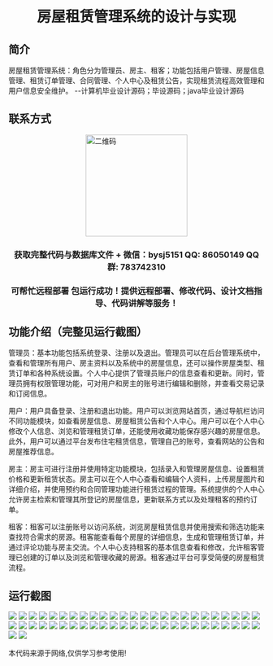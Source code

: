 <p><h1 align="center">房屋租赁管理系统的设计与实现</h1></p>

## 简介
房屋租赁管理系统：角色分为管理员、房主、租客；功能包括用户管理、房屋信息管理、租赁订单管理、合同管理、个人中心及租赁公告，实现租赁流程高效管理和用户信息安全维护。    --计算机毕业设计源码；毕设源码；java毕业设计源码


## 联系方式
<img src="https://bs-1329754181.cos.ap-shanghai.myqcloud.com/wx.jpg" alt="二维码" style="display: block; margin: 0 auto;" width="200px">
<p><h3 align="center">获取完整代码与数据库文件 + 微信：bysj5151 QQ: 86050149 QQ群: 783742310</h3></p>
<p><h3 align="center">可帮忙远程部署 包运行成功！提供远程部署、修改代码、设计文档指导、代码讲解等服务！</h3></p>

## 功能介绍（完整见运行截图）
管理员：基本功能包括系统登录、注册以及退出。管理员可以在后台管理系统中，查看和管理所有用户、房主资料以及系统中的房屋信息，还可以操作房屋类型、租赁订单和各种系统设置。个人中心提供了管理员账户的信息查看和更新。同时，管理员拥有权限管理功能，可对用户和房主的账号进行编辑和删除，并查看交易记录和订阅信息。

用户：用户具备登录、注册和退出功能。用户可以浏览网站首页，通过导航栏访问不同功能模块，如查看房屋信息、房屋租赁公告和个人中心。用户可以在个人中心修改个人信息、浏览和管理租赁订单，还能使用收藏功能保存感兴趣的房屋信息。此外，用户可以通过平台发布住宅租赁信息，管理自己的账号，查看网站的公告和房屋推荐信息。

房主：房主可进行注册并使用特定功能模块，包括录入和管理房屋信息、设置租赁价格和更新租赁状态。房主可以在个人中心查看和编辑个人资料，上传房屋图片和详细介绍，并使用预约和合同管理功能进行租赁过程的管理。系统提供的个人中心允许房主检索和管理其所登记的房屋信息，更新联系方式以及处理租客的预约订单。

租客：租客可以注册账号以访问系统，浏览房屋租赁信息并使用搜索和筛选功能来查找符合需求的房源。租客能查看每个房屋的详细信息，生成和管理租赁订单，并通过评论功能与房主交流。个人中心支持租客的基本信息查看和修改，允许租客管理已创建的订单以及浏览和管理收藏的房源。租客通过平台可享受简便的房屋租赁流程。


## 运行截图
![](https://bs-1329754181.cos.ap-shanghai.myqcloud.com/spring/HouseRentalManagementSystemDesignAndImplementation/img/001.jpg)
![](https://bs-1329754181.cos.ap-shanghai.myqcloud.com/spring/HouseRentalManagementSystemDesignAndImplementation/img/002.jpg)
![](https://bs-1329754181.cos.ap-shanghai.myqcloud.com/spring/HouseRentalManagementSystemDesignAndImplementation/img/003.jpg)
![](https://bs-1329754181.cos.ap-shanghai.myqcloud.com/spring/HouseRentalManagementSystemDesignAndImplementation/img/004.jpg)
![](https://bs-1329754181.cos.ap-shanghai.myqcloud.com/spring/HouseRentalManagementSystemDesignAndImplementation/img/005.jpg)
![](https://bs-1329754181.cos.ap-shanghai.myqcloud.com/spring/HouseRentalManagementSystemDesignAndImplementation/img/006.jpg)
![](https://bs-1329754181.cos.ap-shanghai.myqcloud.com/spring/HouseRentalManagementSystemDesignAndImplementation/img/007.jpg)
![](https://bs-1329754181.cos.ap-shanghai.myqcloud.com/spring/HouseRentalManagementSystemDesignAndImplementation/img/008.jpg)
![](https://bs-1329754181.cos.ap-shanghai.myqcloud.com/spring/HouseRentalManagementSystemDesignAndImplementation/img/009.jpg)
![](https://bs-1329754181.cos.ap-shanghai.myqcloud.com/spring/HouseRentalManagementSystemDesignAndImplementation/img/010.jpg)
![](https://bs-1329754181.cos.ap-shanghai.myqcloud.com/spring/HouseRentalManagementSystemDesignAndImplementation/img/011.jpg)
![](https://bs-1329754181.cos.ap-shanghai.myqcloud.com/spring/HouseRentalManagementSystemDesignAndImplementation/img/012.jpg)
![](https://bs-1329754181.cos.ap-shanghai.myqcloud.com/spring/HouseRentalManagementSystemDesignAndImplementation/img/013.jpg)
![](https://bs-1329754181.cos.ap-shanghai.myqcloud.com/spring/HouseRentalManagementSystemDesignAndImplementation/img/014.jpg)
![](https://bs-1329754181.cos.ap-shanghai.myqcloud.com/spring/HouseRentalManagementSystemDesignAndImplementation/img/015.jpg)
![](https://bs-1329754181.cos.ap-shanghai.myqcloud.com/spring/HouseRentalManagementSystemDesignAndImplementation/img/016.jpg)
![](https://bs-1329754181.cos.ap-shanghai.myqcloud.com/spring/HouseRentalManagementSystemDesignAndImplementation/img/017.jpg)
![](https://bs-1329754181.cos.ap-shanghai.myqcloud.com/spring/HouseRentalManagementSystemDesignAndImplementation/img/018.jpg)
![](https://bs-1329754181.cos.ap-shanghai.myqcloud.com/spring/HouseRentalManagementSystemDesignAndImplementation/img/019.jpg)
![](https://bs-1329754181.cos.ap-shanghai.myqcloud.com/spring/HouseRentalManagementSystemDesignAndImplementation/img/020.jpg)
![](https://bs-1329754181.cos.ap-shanghai.myqcloud.com/spring/HouseRentalManagementSystemDesignAndImplementation/img/021.jpg)
![](https://bs-1329754181.cos.ap-shanghai.myqcloud.com/spring/HouseRentalManagementSystemDesignAndImplementation/img/022.jpg)
![](https://bs-1329754181.cos.ap-shanghai.myqcloud.com/spring/HouseRentalManagementSystemDesignAndImplementation/img/023.jpg)
![](https://bs-1329754181.cos.ap-shanghai.myqcloud.com/spring/HouseRentalManagementSystemDesignAndImplementation/img/024.jpg)
![](https://bs-1329754181.cos.ap-shanghai.myqcloud.com/spring/HouseRentalManagementSystemDesignAndImplementation/img/025.jpg)
![](https://bs-1329754181.cos.ap-shanghai.myqcloud.com/spring/HouseRentalManagementSystemDesignAndImplementation/img/026.jpg)
![](https://bs-1329754181.cos.ap-shanghai.myqcloud.com/spring/HouseRentalManagementSystemDesignAndImplementation/img/027.jpg)
![](https://bs-1329754181.cos.ap-shanghai.myqcloud.com/spring/HouseRentalManagementSystemDesignAndImplementation/img/028.jpg)
![](https://bs-1329754181.cos.ap-shanghai.myqcloud.com/spring/HouseRentalManagementSystemDesignAndImplementation/img/029.jpg)
![](https://bs-1329754181.cos.ap-shanghai.myqcloud.com/spring/HouseRentalManagementSystemDesignAndImplementation/img/030.jpg)
![](https://bs-1329754181.cos.ap-shanghai.myqcloud.com/spring/HouseRentalManagementSystemDesignAndImplementation/img/031.jpg)
![](https://bs-1329754181.cos.ap-shanghai.myqcloud.com/spring/HouseRentalManagementSystemDesignAndImplementation/img/032.jpg)
![](https://bs-1329754181.cos.ap-shanghai.myqcloud.com/spring/HouseRentalManagementSystemDesignAndImplementation/img/033.jpg)
![](https://bs-1329754181.cos.ap-shanghai.myqcloud.com/spring/HouseRentalManagementSystemDesignAndImplementation/img/034.jpg)
![](https://bs-1329754181.cos.ap-shanghai.myqcloud.com/spring/HouseRentalManagementSystemDesignAndImplementation/img/035.jpg)
![](https://bs-1329754181.cos.ap-shanghai.myqcloud.com/spring/HouseRentalManagementSystemDesignAndImplementation/img/036.jpg)
![](https://bs-1329754181.cos.ap-shanghai.myqcloud.com/spring/HouseRentalManagementSystemDesignAndImplementation/img/037.jpg)
![](https://bs-1329754181.cos.ap-shanghai.myqcloud.com/spring/HouseRentalManagementSystemDesignAndImplementation/img/038.jpg)
![](https://bs-1329754181.cos.ap-shanghai.myqcloud.com/spring/HouseRentalManagementSystemDesignAndImplementation/img/039.jpg)
![](https://bs-1329754181.cos.ap-shanghai.myqcloud.com/spring/HouseRentalManagementSystemDesignAndImplementation/img/040.jpg)
![](https://bs-1329754181.cos.ap-shanghai.myqcloud.com/spring/HouseRentalManagementSystemDesignAndImplementation/img/041.jpg)
![](https://bs-1329754181.cos.ap-shanghai.myqcloud.com/spring/HouseRentalManagementSystemDesignAndImplementation/img/042.jpg)
![](https://bs-1329754181.cos.ap-shanghai.myqcloud.com/spring/HouseRentalManagementSystemDesignAndImplementation/img/043.jpg)
![](https://bs-1329754181.cos.ap-shanghai.myqcloud.com/spring/HouseRentalManagementSystemDesignAndImplementation/img/044.jpg)
![](https://bs-1329754181.cos.ap-shanghai.myqcloud.com/spring/HouseRentalManagementSystemDesignAndImplementation/img/045.jpg)
![](https://bs-1329754181.cos.ap-shanghai.myqcloud.com/spring/HouseRentalManagementSystemDesignAndImplementation/img/046.jpg)
![](https://bs-1329754181.cos.ap-shanghai.myqcloud.com/spring/HouseRentalManagementSystemDesignAndImplementation/img/047.jpg)
![](https://bs-1329754181.cos.ap-shanghai.myqcloud.com/spring/HouseRentalManagementSystemDesignAndImplementation/img/048.jpg)
![](https://bs-1329754181.cos.ap-shanghai.myqcloud.com/spring/HouseRentalManagementSystemDesignAndImplementation/img/049.jpg)
![](https://bs-1329754181.cos.ap-shanghai.myqcloud.com/spring/HouseRentalManagementSystemDesignAndImplementation/img/050.jpg)
![](https://bs-1329754181.cos.ap-shanghai.myqcloud.com/spring/HouseRentalManagementSystemDesignAndImplementation/img/051.jpg)
![](https://bs-1329754181.cos.ap-shanghai.myqcloud.com/spring/HouseRentalManagementSystemDesignAndImplementation/img/052.jpg)

<p>本代码来源于网络,仅供学习参考使用!</p>
